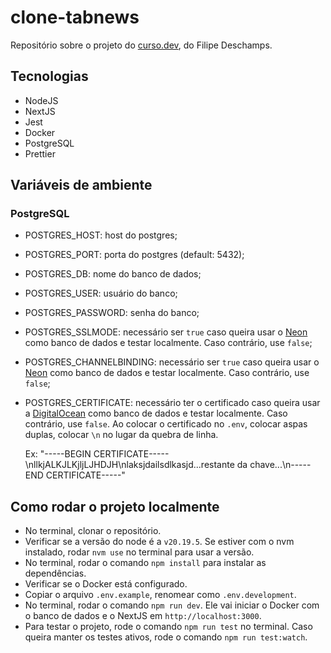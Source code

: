 # clone-tabnews

Repositório sobre o projeto do [curso.dev](https://curso.dev/), do Filipe Deschamps.

## Tecnologias

- NodeJS
- NextJS
- Jest
- Docker
- PostgreSQL
- Prettier

## Variáveis de ambiente

### PostgreSQL

- POSTGRES_HOST: host do postgres;
- POSTGRES_PORT: porta do postgres (default: 5432);
- POSTGRES_DB: nome do banco de dados;
- POSTGRES_USER: usuário do banco;
- POSTGRES_PASSWORD: senha do banco;
- POSTGRES_SSLMODE: necessário ser `true` caso queira usar o [Neon](https://neon.com/) como banco de dados e testar localmente. Caso contrário, use `false`;
- POSTGRES_CHANNELBINDING: necessário ser `true` caso queira usar o [Neon](https://neon.com/) como banco de dados e testar localmente. Caso contrário, use `false`;
- POSTGRES_CERTIFICATE: necessário ter o certificado caso queira usar a [DigitalOcean](https://www.digitalocean.com/) como banco de dados e testar localmente. Caso contrário, use `false`. Ao colocar o certificado no `.env`, colocar aspas duplas, colocar `\n` no lugar da quebra de linha.

  Ex: "-----BEGIN CERTIFICATE-----\nllkjALKJLKjljLJHDJH\nlaksjdailsdlkasjd...restante da chave...\n-----END CERTIFICATE-----"

## Como rodar o projeto localmente

- No terminal, clonar o repositório.
- Verificar se a versão do node é a `v20.19.5`. Se estiver com o nvm instalado, rodar `nvm use` no terminal para usar a versão.
- No terminal, rodar o comando `npm install` para instalar as dependências.
- Verificar se o Docker está configurado.
- Copiar o arquivo `.env.example`, renomear como `.env.development`.
- No terminal, rodar o comando `npm run dev`. Ele vai iniciar o Docker com o banco de dados e o NextJS em `http://localhost:3000`.
- Para testar o projeto, rode o comando `npm run test` no terminal. Caso queira manter os testes ativos, rode o comando `npm run test:watch`.

